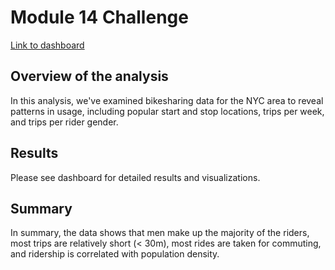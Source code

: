 # Module 14 Challenge

[Link to dashboard](https://public.tableau.com/profile/artem8634#!/vizhome/Bikesharing_16125656659170/BikesharingSummary "link to dashboard")

## Overview of the analysis

In this analysis, we've examined bikesharing data for the NYC area to reveal patterns in usage, including popular start and stop locations, trips per week, and trips per rider gender.

## Results

Please see dashboard for detailed results and visualizations.

## Summary

In summary, the data shows that men make up the majority of the riders, most trips are relatively short (< 30m), most rides are taken for commuting, and ridership is correlated with population density.
